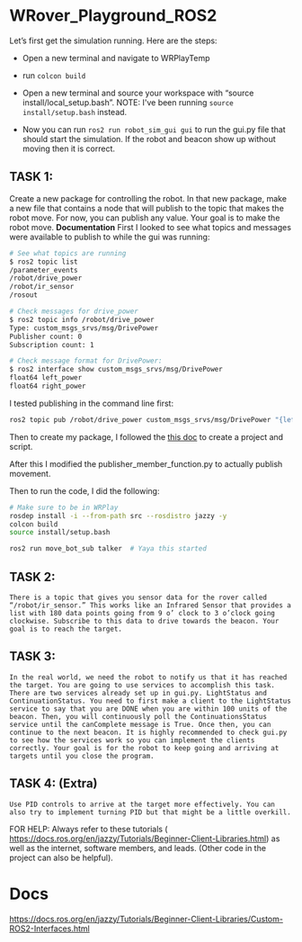 # WRover_Playground_ROS2

 Let’s first get the simulation running. Here are the steps:
 
- Open a new terminal and navigate to WRPlayTemp

- run `colcon build`
  
- Open a new terminal and source your workspace with “source install/local_setup.bash”. NOTE: I've been running `source install/setup.bash` instead.

  
- Now you can run `ros2 run robot_sim_gui gui` to run the gui.py file that should start the simulation. If the robot and beacon show up without moving then it is correct.

## TASK 1:

Create a new package for controlling the robot. In that new package, make a new file that contains a node that will publish to the topic that makes the robot move. For now, you can publish any value. Your goal is to make the robot move.
**Documentation**
First I looked to see what topics and messages were available to publish to while the gui was running:
```bash
# See what topics are running
$ ros2 topic list
/parameter_events
/robot/drive_power
/robot/ir_sensor
/rosout

# Check messages for drive_power
$ ros2 topic info /robot/drive_power
Type: custom_msgs_srvs/msg/DrivePower
Publisher count: 0
Subscription count: 1

# Check message format for DrivePower:
$ ros2 interface show custom_msgs_srvs/msg/DrivePower
float64 left_power
float64 right_power
```


I tested publishing in the command line first:
```bash
ros2 topic pub /robot/drive_power custom_msgs_srvs/msg/DrivePower "{left_power: 10, right_power: 10}"
```
Then to create my package, I followed the  [this doc](https://docs.ros.org/en/jazzy/Tutorials/Beginner-Client-Libraries/Writing-A-Simple-Py-Publisher-And-Subscriber.html) to create a project and script.

After this I modified the publisher_member_function.py to actually publish movement.


Then to run the code, I did the following:
```bash
# Make sure to be in WRPlay
rosdep install -i --from-path src --rosdistro jazzy -y
colcon build
source install/setup.bash

ros2 run move_bot_sub talker  # Yaya this started
```
## TASK 2: 
	There is a topic that gives you sensor data for the rover called “/robot/ir_sensor.” This works like an Infrared Sensor that provides a list with 180 data points going from 9 o’ clock to 3 o’clock going clockwise. Subscribe to this data to drive towards the beacon. Your goal is to reach the target.

## TASK 3:
	In the real world, we need the robot to notify us that it has reached the target. You are going to use services to accomplish this task. There are two services already set up in gui.py. LightStatus and ContinuationStatus. You need to first make a client to the LightStatus service to say that you are DONE when you are within 100 units of the beacon. Then, you will continuously poll the ContinuationsStatus service until the canComplete message is True. Once then, you can continue to the next beacon. It is highly recommended to check gui.py to see how the services work so you can implement the clients correctly. Your goal is for the robot to keep going and arriving at targets until you close the program. 

## TASK 4: (Extra)
	Use PID controls to arrive at the target more effectively. You can also try to implement turning PID but that might be a little overkill.


FOR HELP:
	Always refer to these tutorials ( https://docs.ros.org/en/jazzy/Tutorials/Beginner-Client-Libraries.html) as well as the internet, software members, and leads. (Other code in the project can also be helpful).


# Docs
https://docs.ros.org/en/jazzy/Tutorials/Beginner-Client-Libraries/Custom-ROS2-Interfaces.html